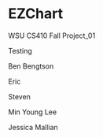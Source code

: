 # EZChart

WSU CS410 Fall Project_01

Testing

Ben Bengtson

Eric

Steven

Min Young Lee

Jessica Mallian
